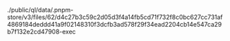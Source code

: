 ./public/ql/data/.pnpm-store/v3/files/62/d4c27b3c59c2d05d3f4a14fb5cd71f732f8c0bc627cc731af4869184deddd41a9f02148310f3dcfb3ad578f29f34ead2204cb14e547ca29b7f132e2cd47908-exec